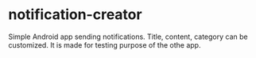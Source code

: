 # notification-creator
Simple Android app sending notifications.
Title, content, category can be customized.
It is made for testing purpose of the othe app.
